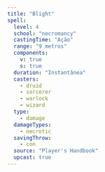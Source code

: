 ```yaml
---
title: "Blight"
spell:
  level: 4
  school: "necromancy"
  castingTime: "Ação"
  range: "9 metros"
  components:
    v: true
    s: true
  duration: "Instantânea"
  casters:
    - druid
    - sorcerer
    - warlock
    - wizard
  type:
    - damage
  damageTypes:
    - necrotic
  savingThrow:
    - con
  source: "Player's Handbook"
  upcast: true
---
```

